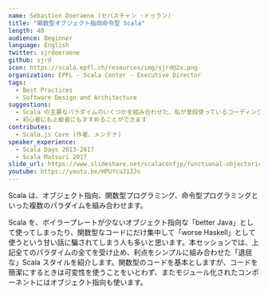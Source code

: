 ```yaml
---
name: Sébastien Doeraene (セバスチャン ·ドゥラン)
title: "関数型オブジェクト指向命令型 Scala"
length: 40
audience: Beginner
language: English
twitter: sjrdoeraene
github: sjrd
icon: https://scala.epfl.ch/resources/img/sjrd@2x.png
organization: EPFL - Scala Center - Executive Director
tags:
  - Best Practices
  - Software Design and Architecture
suggestions:
  - Scala の主要なパラダイムのいくつかを組み合わせた、私が普段使っているコーディング「スタイル」について習ってみたい人
  - 初心者にも上級者にもすすめることができます
contributes:
  - Scala.js Core (作者、メンテナ)
speaker_experience:
  - Scala Days 2013-2017
  - Scala Matsuri 2017
slide_url: https://www.slideshare.net/scalaconfjp/functional-objectoriented-imperative-scala-scala-by-sbastien-doeraene
youtube: https://youtu.be/HPUYcuJ1ZJs
---
```

Scala は、オブジェクト指向、関数型プログラミング、命令型プログラミングといった複数のパラダイムを組み合わせます。

Scala を、ボイラープレートが少ないオブジェクト指向な「better Java」として使ってしまったり、関数型なコードにだけ集中して「worse Haskell」として使うという甘い話に騙されてしまう人も多いと思います。本セッションでは、上記全てのパラダイムの全てを受け止め、利点をシンプルに組み合わせた「退屈な」Scala スタイルを紹介します。関数型のコードを基本としますが、コードを簡潔にするときは可変性を使うことをいとわず、またモジュール化されたコンポーネントにはオブジェクト指向も使います。
